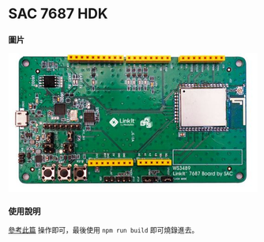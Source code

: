 # SAC 7687 HDK

### 圖片
![](../SAC7687.JPG)

### 使用說明

[參考此篇](/intro/create) 操作即可，最後使用 `npm run build` 即可燒錄進去。 